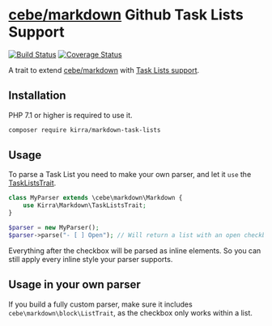 # [cebe/markdown] Github Task Lists Support
[![Build Status](https://travis-ci.com/kirra/markdown-task-lists.svg?branch=master)](https://travis-ci.com/kirra/markdown-task-lists)
[![Coverage Status](https://coveralls.io/repos/github/kirra/markdown-task-lists/badge.svg?branch=master)](https://coveralls.io/github/kirra/markdown-task-lists?branch=master)

A trait to extend [cebe/markdown] with [Task Lists support].

## Installation
PHP 7.1 or higher is required to use it.

```bash
composer require kirra/markdown-task-lists
```

## Usage
To parse a Task List you need to make your own parser, and let it `use` the [TaskListsTrait].

```php
class MyParser extends \cebe\markdown\Markdown {
	use Kirra\Markdown\TaskListsTrait;
}

$parser = new MyParser();
$parser->parse("- [ ] Open"); // Will return a list with an open checkbox.
```

Everything after the checkbox will be parsed as inline elements. So you can still apply every inline style your parser
supports.   

## Usage in your own parser
If you build a fully custom parser, make sure it includes `cebe\markdown\block\ListTrait`, as the checkbox only works
within a list.

[cebe/markdown]: https://github.com/cebe/markdown
[Task Lists support]: https://github.blog/2013-01-09-task-lists-in-gfm-issues-pulls-comments
[TaskListsTrait]: './src/TaskListsTrait.php'
